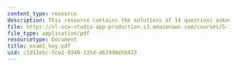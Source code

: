 ```yaml
---
content_type: resource
description: This resource contains the solutions of 14 questions asked in exam 1.
file: https://ol-ocw-studio-app-production.s3.amazonaws.com/courses/5-12-organic-chemistry-i-spring-2005/c1d12e5c5ca19340135dd629d8ebb423_exam1_key.pdf
file_type: application/pdf
resourcetype: Document
title: exam1_key.pdf
uid: c1d12e5c-5ca1-9340-135d-d629d8ebb423
---
```

